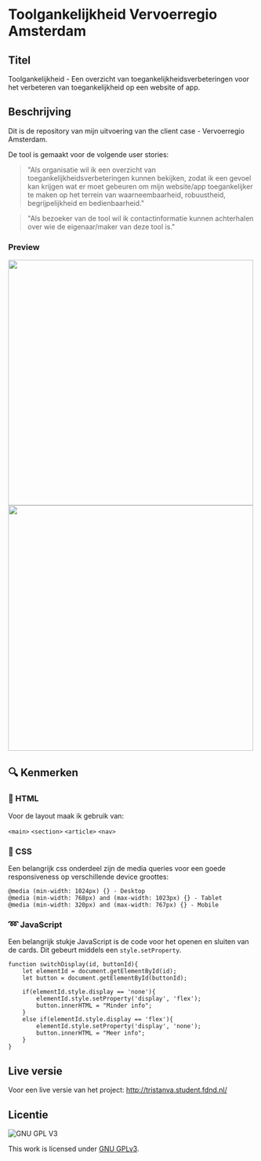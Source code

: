 # Toolgankelijkheid Vervoerregio Amsterdam

## Titel
Toolgankelijkheid - Een overzicht van toegankelijkheidsverbeteringen voor het verbeteren van toegankelijkheid op een website of app.

## Beschrijving
Dit is de repository van mijn uitvoering van the client case - Vervoerregio Amsterdam.

De tool is gemaakt voor de volgende user stories: 
> "Als organisatie wil ik een overzicht van toegankelijkheidsverbeteringen kunnen bekijken, zodat ik een gevoel kan krijgen wat er moet gebeuren om mijn website/app toegankelijker te maken op het terrein van waarneembaarheid, robuustheid, begrijpelijkheid en bedienbaarheid."

> "Als bezoeker van de tool wil ik contactinformatie kunnen achterhalen over wie de eigenaar/maker van deze tool is."

### Preview
<img src="https://user-images.githubusercontent.com/43402897/195668597-52511514-9cc2-4a91-a856-d0be7d19a44c.png" width="500"> <img src="https://user-images.githubusercontent.com/43402897/199614743-e120a7ad-1752-45c2-bad6-3bf32d354bee.png" width="500">



## :mag: Kenmerken

### :page_facing_up: HTML

Voor de layout maak ik gebruik van: 

  `<main>`
  `<section>`
  `<article>`
  `<nav>`
  
### :art: CSS

Een belangrijk css onderdeel zijn de media queries voor een goede responsiveness op verschillende device groottes:

```
@media (min-width: 1024px) {} - Desktop
@media (min-width: 768px) and (max-width: 1023px) {} - Tablet
@media (min-width: 320px) and (max-width: 767px) {} - Mobile
```

### :loop: JavaScript

Een belangrijk stukje JavaScript is de code voor het openen en sluiten van de cards. Dit gebeurt middels een `style.setProperty`.

```
function switchDisplay(id, buttonId){
    let elementId = document.getElementById(id);
    let button = document.getElementById(buttonId);
    
    if(elementId.style.display == 'none'){
        elementId.style.setProperty('display', 'flex');
        button.innerHTML = "Minder info";
    }
    else if(elementId.style.display == 'flex'){
        elementId.style.setProperty('display', 'none');
        button.innerHTML = "Meer info";
    }
}
```

## Live versie
Voor een live versie van het project: http://tristanva.student.fdnd.nl/

## Licentie

![GNU GPL V3](https://www.gnu.org/graphics/gplv3-127x51.png)

This work is licensed under [GNU GPLv3](./LICENSE).
